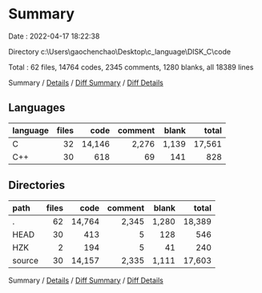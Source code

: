 # Summary

Date : 2022-04-17 18:22:38

Directory c:\Users\gaochenchao\Desktop\c_language\DISK_C\code

Total : 62 files,  14764 codes, 2345 comments, 1280 blanks, all 18389 lines

Summary / [Details](details.md) / [Diff Summary](diff.md) / [Diff Details](diff-details.md)

## Languages
| language | files | code | comment | blank | total |
| :--- | ---: | ---: | ---: | ---: | ---: |
| C | 32 | 14,146 | 2,276 | 1,139 | 17,561 |
| C++ | 30 | 618 | 69 | 141 | 828 |

## Directories
| path | files | code | comment | blank | total |
| :--- | ---: | ---: | ---: | ---: | ---: |
| . | 62 | 14,764 | 2,345 | 1,280 | 18,389 |
| HEAD | 30 | 413 | 5 | 128 | 546 |
| HZK | 2 | 194 | 5 | 41 | 240 |
| source | 30 | 14,157 | 2,335 | 1,111 | 17,603 |

Summary / [Details](details.md) / [Diff Summary](diff.md) / [Diff Details](diff-details.md)